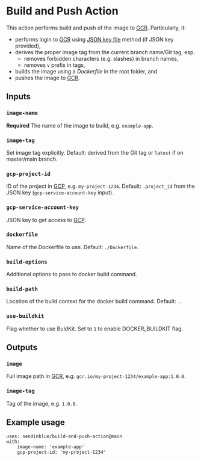 # Build and Push Action

This action performs build and push of the image to [GCR]. Particularly, it:
- performs login to [GCR] using [JSON key file](https://cloud.google.com/container-registry/docs/advanced-authentication) method (if JSON key provided),
- derives the proper image tag from the current branch name/Git tag, esp. 
    - removes forbidden characters (e.g. slashes) in branch names, 
    - removes `v` prefix in tags,
- builds the image using a _Dockerfile_ in the root folder, and
- pushes the image to [GCR].

## Inputs

### `image-name`

**Required** The name of the image to build, e.g. `example-app`.

### `image-tag`

Set image tag explicitly. Default: derived from the Git tag or `latest` if on master/main branch.

### `gcp-project-id`

ID of the project in [GCP](https://cloud.google.com/resource-manager/docs/creating-managing-projects), 
e.g. `my-project-1234`. Default: `.project_id` from the JSON key (`gcp-service-account-key` input).

### `gcp-service-account-key`

JSON key to get access to [GCP].

### `dockerfile`

Name of the Dockerfile to use. Default: `./Dockerfile`.

### `build-options`

Additional options to pass to docker build command.

### `build-path`

Location of the build context for the docker build command. Default: `.`.

### `use-buildkit`

Flag whether to use BuldKit. Set to `1` to enable DOCKER_BUILDKIT flag.

## Outputs

### `image`

Full image path in [GCR], e.g. `gcr.io/my-project-1234/example-app:1.0.0`.

### `image-tag`

Tag of the image, e.g. `1.0.0`.

## Example usage

    uses: sendinblue/build-and-push-action@main
    with:
        image-name: 'example-app'
        gcp-project-id: 'my-project-1234'

[GCR]: https://cloud.google.com/container-registry
[GCP]: https://cloud.google.com/
